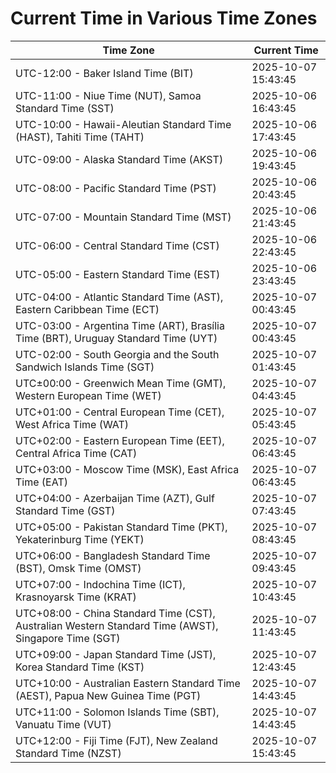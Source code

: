 # Current Time in Various Time Zones

| Time Zone | Current Time |
|-----------|--------------|
| UTC-12:00 - Baker Island Time (BIT) | 2025-10-07 15:43:45 |
| UTC-11:00 - Niue Time (NUT), Samoa Standard Time (SST) | 2025-10-06 16:43:45 |
| UTC-10:00 - Hawaii-Aleutian Standard Time (HAST), Tahiti Time (TAHT) | 2025-10-06 17:43:45 |
| UTC-09:00 - Alaska Standard Time (AKST) | 2025-10-06 19:43:45 |
| UTC-08:00 - Pacific Standard Time (PST) | 2025-10-06 20:43:45 |
| UTC-07:00 - Mountain Standard Time (MST) | 2025-10-06 21:43:45 |
| UTC-06:00 - Central Standard Time (CST) | 2025-10-06 22:43:45 |
| UTC-05:00 - Eastern Standard Time (EST) | 2025-10-06 23:43:45 |
| UTC-04:00 - Atlantic Standard Time (AST), Eastern Caribbean Time (ECT) | 2025-10-07 00:43:45 |
| UTC-03:00 - Argentina Time (ART), Brasília Time (BRT), Uruguay Standard Time (UYT) | 2025-10-07 00:43:45 |
| UTC-02:00 - South Georgia and the South Sandwich Islands Time (SGT) | 2025-10-07 01:43:45 |
| UTC±00:00 - Greenwich Mean Time (GMT), Western European Time (WET) | 2025-10-07 04:43:45 |
| UTC+01:00 - Central European Time (CET), West Africa Time (WAT) | 2025-10-07 05:43:45 |
| UTC+02:00 - Eastern European Time (EET), Central Africa Time (CAT) | 2025-10-07 06:43:45 |
| UTC+03:00 - Moscow Time (MSK), East Africa Time (EAT) | 2025-10-07 06:43:45 |
| UTC+04:00 - Azerbaijan Time (AZT), Gulf Standard Time (GST) | 2025-10-07 07:43:45 |
| UTC+05:00 - Pakistan Standard Time (PKT), Yekaterinburg Time (YEKT) | 2025-10-07 08:43:45 |
| UTC+06:00 - Bangladesh Standard Time (BST), Omsk Time (OMST) | 2025-10-07 09:43:45 |
| UTC+07:00 - Indochina Time (ICT), Krasnoyarsk Time (KRAT) | 2025-10-07 10:43:45 |
| UTC+08:00 - China Standard Time (CST), Australian Western Standard Time (AWST), Singapore Time (SGT) | 2025-10-07 11:43:45 |
| UTC+09:00 - Japan Standard Time (JST), Korea Standard Time (KST) | 2025-10-07 12:43:45 |
| UTC+10:00 - Australian Eastern Standard Time (AEST), Papua New Guinea Time (PGT) | 2025-10-07 14:43:45 |
| UTC+11:00 - Solomon Islands Time (SBT), Vanuatu Time (VUT) | 2025-10-07 14:43:45 |
| UTC+12:00 - Fiji Time (FJT), New Zealand Standard Time (NZST) | 2025-10-07 15:43:45 |
